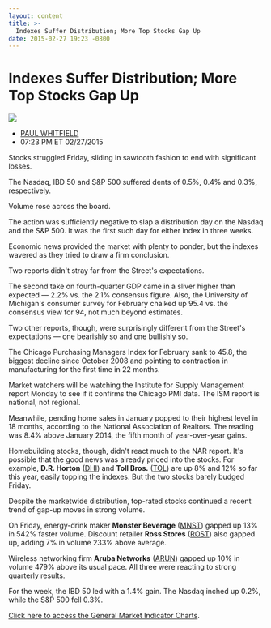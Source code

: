 ```yaml
---
layout: content
title: >-
  Indexes Suffer Distribution; More Top Stocks Gap Up
date: 2015-02-27 19:23 -0800
---
```



Indexes Suffer Distribution; More Top Stocks Gap Up
====================================================


![](https://www.investors.com/wp-content/uploads/ibd-migrated-images/MPv_150302_635606480287275714.png)

* [PAUL WHITFIELD](https://www.investors.com/author/whitfieldp/ "Posts by PAUL WHITFIELD")
* 07:23 PM ET 02/27/2015




  

Stocks struggled Friday, sliding in sawtooth fashion to end with significant losses.

  

The Nasdaq, IBD 50 and S&P 500 suffered dents of 0.5%, 0.4% and 0.3%, respectively.

  

Volume rose across the board.

  

The action was sufficiently negative to slap a distribution day on the Nasdaq and the S&P 500. It was the first such day for either index in three weeks.

  

Economic news provided the market with plenty to ponder, but the indexes wavered as they tried to draw a firm conclusion.

  

Two reports didn't stray far from the Street's expectations.

  

The second take on fourth-quarter GDP came in a sliver higher than expected — 2.2% vs. the 2.1% consensus figure. Also, the University of Michigan's consumer survey for February chalked up 95.4 vs. the consensus view for 94, not much beyond estimates.

  

Two other reports, though, were surprisingly different from the Street's expectations — one bearishly so and one bullishly so.

  

The Chicago Purchasing Managers Index for February sank to 45.8, the biggest decline since October 2008 and pointing to contraction in manufacturing for the first time in 22 months.

  

Market watchers will be watching the Institute for Supply Management report Monday to see if it confirms the Chicago PMI data. The ISM report is national, not regional.

  

Meanwhile, pending home sales in January popped to their highest level in 18 months, according to the National Association of Realtors. The reading was 8.4% above January 2014, the fifth month of year-over-year gains.

  

Homebuilding stocks, though, didn't react much to the NAR report. It's possible that the good news was already priced into the stocks. For example, **D.R. Horton** ([DHI](https://research.investors.com/quote.aspx?symbol=DHI)) and **Toll Bros.** ([TOL](https://research.investors.com/quote.aspx?symbol=TOL)) are up 8% and 12% so far this year, easily topping the indexes. But the two stocks barely budged Friday.

  

Despite the marketwide distribution, top-rated stocks continued a recent trend of gap-up moves in strong volume.

  

On Friday, energy-drink maker **Monster Beverage** ([MNST](https://research.investors.com/quote.aspx?symbol=MNST)) gapped up 13% in 542% faster volume. Discount retailer **Ross Stores** ([ROST](https://research.investors.com/quote.aspx?symbol=ROST)) also gapped up, adding 7% in volume 233% above average.

  

Wireless networking firm **Aruba Networks** ([ARUN](https://research.investors.com/quote.aspx?symbol=ARUN)) gapped up 10% in volume 479% above its usual pace. All three were reacting to strong quarterly results.

  

For the week, the IBD 50 led with a 1.4% gain. The Nasdaq inched up 0.2%, while the S&P 500 fell 0.3%.

  

[Click here to access the General Market Indicator Charts](https://www.investors.com/pdf/GMI_030215.pdf).




